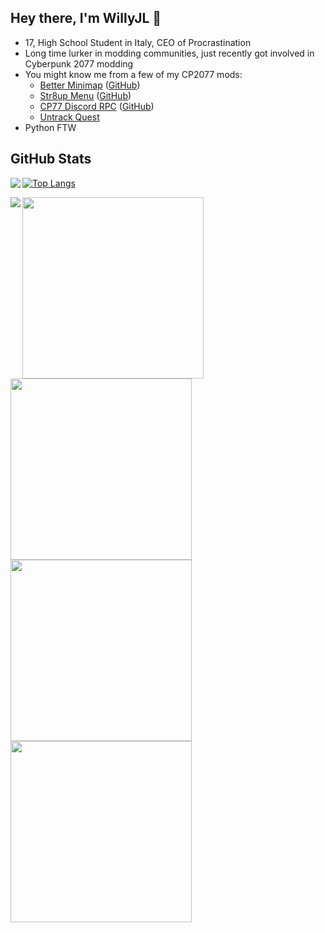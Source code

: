 ## Hey there, I'm WillyJL 👋

 * 17, High School Student in Italy, CEO of Procrastination
 * Long time lurker in modding communities, just recently got involved in Cyberpunk 2077 modding
 * You might know me from a few of my CP2077 mods:
   * [Better Minimap](https://www.nexusmods.com/cyberpunk2077/mods/634) ([GitHub](https://github.com/Willy-JL/betterminimap-installer))
   * [Str8up Menu](https://www.nexusmods.com/cyberpunk2077/mods/779) ([GitHub](https://github.com/Willy-JL/str8up-menu))
   * [CP77 Discord RPC](https://www.nexusmods.com/cyberpunk2077/mods/986) ([GitHub](https://github.com/Willy-JL/cp77-discord-rpc))
   * [Untrack Quest](https://www.nexusmods.com/cyberpunk2077/mods/749)
 * Python FTW

## GitHub Stats

<a href="https://github.com/Willy-JL?tab=repositories">
  <img align="left" src="https://github-readme-stats.vercel.app/api?username=Willy-JL&count_private=true&show_icons=true&theme=algolia&hide_border=true&hide_title=true&hide=prs&disable_animations=true&cache_seconds=1800" />
</a>

[![Top Langs](https://github-readme-stats.vercel.app/api/top-langs/?username=Willy-JL&theme=algolia&card_width=240&layout=compact&hide_border=true&cache_seconds=1800)](https://github.com/Willy-JL?tab=repositories)

<a href="https://wakatime.com/@willyjl">
  <img align="left" src="https://github-readme-stats.vercel.app/api/wakatime?username=willyjl&layout=default&custom_title=Last+Week%27s+Stats&theme=algolia&hide_border=true&line_height=25&hide_title=false&cache_seconds=1800" />
</a>

<a href="https://github.com/Willy-JL/animate-my-emojis">
  <img width="290" src="https://github-readme-stats.vercel.app/api/pin/?username=Willy-JL&repo=animate-my-emojis&cache_seconds=1800&theme=algolia&hide_border=true" />
</a>
<a href="https://github.com/Willy-JL/str8up-menu">
  <img width="290" src="https://github-readme-stats.vercel.app/api/pin/?username=Willy-JL&repo=str8up-menu&cache_seconds=1800&theme=algolia&hide_border=true" />
</a>
<a href="https://github.com/Willy-JL/resource-embedder-py">
  <img width="290" src="https://github-readme-stats.vercel.app/api/pin/?username=Willy-JL&repo=resource-embedder-py&cache_seconds=1800&theme=algolia&hide_border=true" />
</a>
<a href="https://github.com/Willy-JL/instadownloader">
  <img width="290" src="https://github-readme-stats.vercel.app/api/pin/?username=Willy-JL&repo=instadownloader&cache_seconds=1800&theme=algolia&hide_border=true" />
</a>
